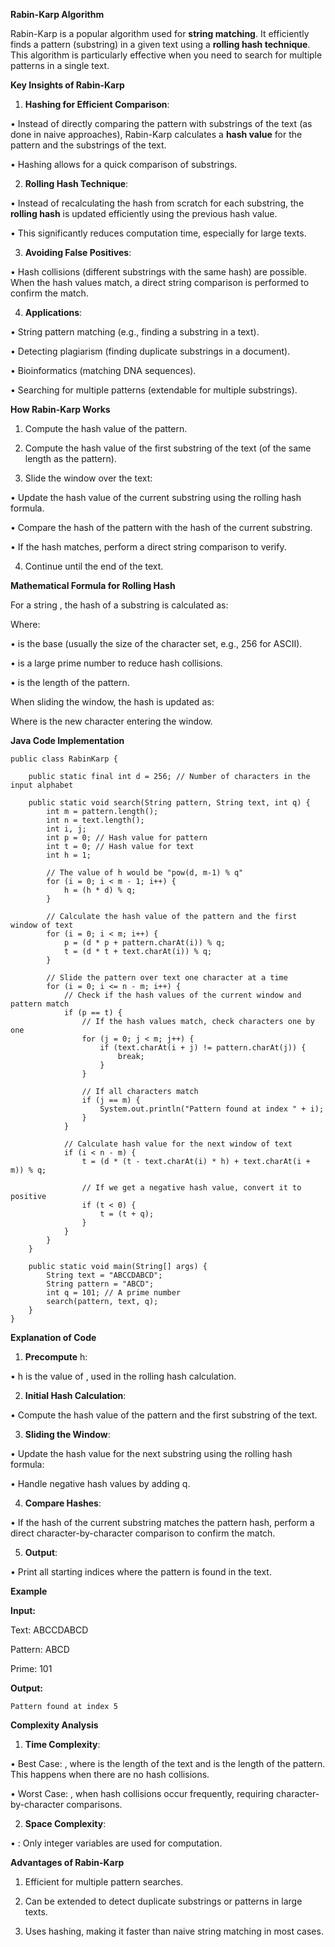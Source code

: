 **Rabin-Karp Algorithm**

  

Rabin-Karp is a popular algorithm used for **string matching**. It efficiently finds a pattern (substring) in a given text using a **rolling hash technique**. This algorithm is particularly effective when you need to search for multiple patterns in a single text.

**Key Insights of Rabin-Karp**

1. **Hashing for Efficient Comparison**:

• Instead of directly comparing the pattern with substrings of the text (as done in naive approaches), Rabin-Karp calculates a **hash value** for the pattern and the substrings of the text.

• Hashing allows for a quick comparison of substrings.

2. **Rolling Hash Technique**:

• Instead of recalculating the hash from scratch for each substring, the **rolling hash** is updated efficiently using the previous hash value.

• This significantly reduces computation time, especially for large texts.

3. **Avoiding False Positives**:

• Hash collisions (different substrings with the same hash) are possible. When the hash values match, a direct string comparison is performed to confirm the match.

4. **Applications**:

• String pattern matching (e.g., finding a substring in a text).

• Detecting plagiarism (finding duplicate substrings in a document).

• Bioinformatics (matching DNA sequences).

• Searching for multiple patterns (extendable for multiple substrings).

**How Rabin-Karp Works**

1. Compute the hash value of the pattern.

2. Compute the hash value of the first substring of the text (of the same length as the pattern).

3. Slide the window over the text:

• Update the hash value of the current substring using the rolling hash formula.

• Compare the hash of the pattern with the hash of the current substring.

• If the hash matches, perform a direct string comparison to verify.

4. Continue until the end of the text.

**Mathematical Formula for Rolling Hash**

  

For a string , the hash of a substring is calculated as:

Where:

• is the base (usually the size of the character set, e.g., 256 for ASCII).

• is a large prime number to reduce hash collisions.

• is the length of the pattern.

  

When sliding the window, the hash is updated as:

Where is the new character entering the window.

**Java Code Implementation**

```
public class RabinKarp {

    public static final int d = 256; // Number of characters in the input alphabet

    public static void search(String pattern, String text, int q) {
        int m = pattern.length();
        int n = text.length();
        int i, j;
        int p = 0; // Hash value for pattern
        int t = 0; // Hash value for text
        int h = 1;

        // The value of h would be "pow(d, m-1) % q"
        for (i = 0; i < m - 1; i++) {
            h = (h * d) % q;
        }

        // Calculate the hash value of the pattern and the first window of text
        for (i = 0; i < m; i++) {
            p = (d * p + pattern.charAt(i)) % q;
            t = (d * t + text.charAt(i)) % q;
        }

        // Slide the pattern over text one character at a time
        for (i = 0; i <= n - m; i++) {
            // Check if the hash values of the current window and pattern match
            if (p == t) {
                // If the hash values match, check characters one by one
                for (j = 0; j < m; j++) {
                    if (text.charAt(i + j) != pattern.charAt(j)) {
                        break;
                    }
                }

                // If all characters match
                if (j == m) {
                    System.out.println("Pattern found at index " + i);
                }
            }

            // Calculate hash value for the next window of text
            if (i < n - m) {
                t = (d * (t - text.charAt(i) * h) + text.charAt(i + m)) % q;

                // If we get a negative hash value, convert it to positive
                if (t < 0) {
                    t = (t + q);
                }
            }
        }
    }

    public static void main(String[] args) {
        String text = "ABCCDABCD";
        String pattern = "ABCD";
        int q = 101; // A prime number
        search(pattern, text, q);
    }
}
```

**Explanation of Code**

1. **Precompute** h:

• h is the value of , used in the rolling hash calculation.

2. **Initial Hash Calculation**:

• Compute the hash value of the pattern and the first substring of the text.

3. **Sliding the Window**:

• Update the hash value for the next substring using the rolling hash formula:

• Handle negative hash values by adding q.

4. **Compare Hashes**:

• If the hash of the current substring matches the pattern hash, perform a direct character-by-character comparison to confirm the match.

5. **Output**:

• Print all starting indices where the pattern is found in the text.

**Example**

  

**Input:**

  

Text: ABCCDABCD

Pattern: ABCD

Prime: 101

  

**Output:**

```
Pattern found at index 5
```

**Complexity Analysis**

1. **Time Complexity**:

• Best Case: , where is the length of the text and is the length of the pattern. This happens when there are no hash collisions.

• Worst Case: , when hash collisions occur frequently, requiring character-by-character comparisons.

2. **Space Complexity**:

• : Only integer variables are used for computation.

**Advantages of Rabin-Karp**

1. Efficient for multiple pattern searches.

2. Can be extended to detect duplicate substrings or patterns in large texts.

3. Uses hashing, making it faster than naive string matching in most cases.
